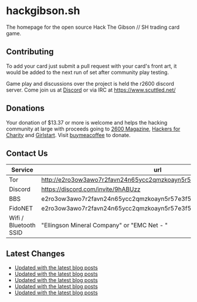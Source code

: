 # hackgibson.sh
The homepage for the open source Hack The Gibson // SH trading card game.


## Contributing

To add your card just submit a pull request with your card's front art, it would be added to the next run of set after community play testing.

Game play and discussions over the project is held the r2600 discord server. Come join us at [Discord](https://discord.com/invite/9hABUzz) or via IRC at https://www.scuttled.net/


## Donations

Your donation of $13.37 or more is welcome and helps the hacking community at large with proceeds going to [2600 Magazine](https://2600.com/), [Hackers for Charity](https://hackersforcharity.org) and [Girlstart](https://girlstart.org).  Visit [buymeacoffee](https://www.buymeacoffee.com/hackgibson.sh) to donate.


## Contact Us

Service | url
-|-
Tor | http://e2ro3ow3awo7r2favn24n65ycc2qmzkoayn5r57e3f56nvjwdcgg32ad.onion
Discord | https://discord.com/invite/9hABUzz
BBS | e2ro3ow3awo7r2favn24n65ycc2qmzkoayn5r57e3f56nvjwdcgg32ad.onion:23
FidoNET | e2ro3ow3awo7r2favn24n65ycc2qmzkoayn5r57e3f56nvjwdcgg32ad.onion:24554
Wifi / Bluetooth SSID | "Ellingson Mineral Company" or "EMC Net - <fidonet address>"

## Latest Changes
<!-- BLOG-POST-LIST:START -->
- [Updated with the latest blog posts](https://github.com/DFW2600/hackgibson.sh/commit/b5c5dd7bb3909f06b8ab3dc4f9c68e7f3ba9ba8a)
- [Updated with the latest blog posts](https://github.com/DFW2600/hackgibson.sh/commit/b1e2177d933192f993989de0ea5fbaf398e0b367)
- [Updated with the latest blog posts](https://github.com/DFW2600/hackgibson.sh/commit/7a697675664a1b60d65857bb7c8a1d314150f6da)
- [Updated with the latest blog posts](https://github.com/DFW2600/hackgibson.sh/commit/0ad219ce85a8f568f3b33a1197599359bd3c7f46)
- [Updated with the latest blog posts](https://github.com/DFW2600/hackgibson.sh/commit/628853ecd6e9cd087ebe9ea0e991e86237d03503)
<!-- BLOG-POST-LIST:END -->
